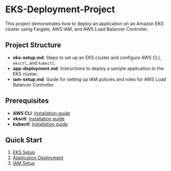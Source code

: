 # EKS-Deployment-Project
This project demonstrates how to deploy an application on an Amazon EKS cluster using Fargate, AWS IAM, and AWS Load Balancer Controller.

## Project Structure
- **eks-setup.md**: Steps to set up an EKS cluster and configure AWS CLI, `eksctl`, and `kubectl`.
- **app-deployment.md**: Instructions to deploy a sample application to the EKS cluster.
- **iam-setup.md**: Guide for setting up IAM policies and roles for AWS Load Balancer Controller.

## Prerequisites
- **AWS CLI**: [Installation guide](https://docs.aws.amazon.com/cli/latest/userguide/getting-started-install.html)
- **eksctl**: [Installation guide](https://eksctl.io/installation/)
- **kubectl**: [Installation guide](https://kubernetes.io/docs/tasks/tools/install-kubectl/)

## Quick Start
1. [EKS Setup](./eks-setup.md)
2. [Application Deployment](./app-deployment.md)
3. [IAM Setup](./iam-ALB-setup.md)
